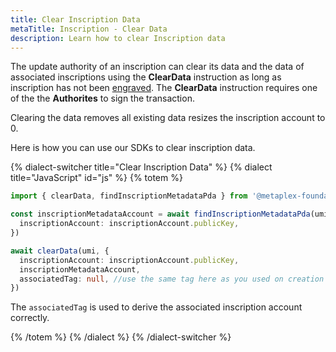 ```yaml
---
title: Clear Inscription Data
metaTitle: Inscription - Clear Data
description: Learn how to clear Inscription data
---
```


The update authority of an inscription can clear its data and the data of associated inscriptions using the **ClearData** instruction as long as inscription has not been [engraved](/engraver/). The **ClearData** instruction requires one of the the **Authorites** to sign the transaction.

Clearing the data removes all existing data resizes the inscription account to 0.

Here is how you can use our SDKs to clear inscription data.

{% dialect-switcher title="Clear Inscription Data" %}
{% dialect title="JavaScript" id="js" %}
{% totem %}

```ts
import { clearData, findInscriptionMetadataPda } from '@metaplex-foundation/mpl-inscription'

const inscriptionMetadataAccount = await findInscriptionMetadataPda(umi, {
  inscriptionAccount: inscriptionAccount.publicKey,
})

await clearData(umi, {
  inscriptionAccount: inscriptionAccount.publicKey,
  inscriptionMetadataAccount,
  associatedTag: null, //use the same tag here as you used on creation
})
```

The `associatedTag` is used to derive the associated inscription account correctly.

{% /totem %}
{% /dialect %}
{% /dialect-switcher %}
